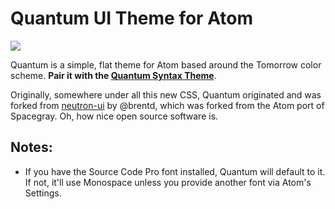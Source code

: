 # Quantum UI Theme for Atom

<img src="https://dl.dropboxusercontent.com/u/27056280/Atom_theme.png" />

Quantum is a simple, flat theme for Atom based around the Tomorrow color scheme. **Pair it with the [Quantum Syntax Theme](https://github.com/mbullington/quantum-syntax)**.

Originally, somewhere under all this new CSS, Quantum originated and was forked from [neutron-ui](https://atom.io/themes/neutron-ui) by @brentd, which was forked from the Atom port of Spacegray. Oh, how nice open source software is.

## Notes:
  * If you have the Source Code Pro font installed, Quantum will default to it. If not, it'll use Monospace unless you provide another font via Atom's Settings.
